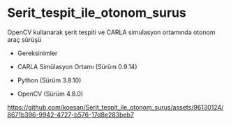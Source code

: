 # Serit_tespit_ile_otonom_surus
 OpenCV kullanarak şerit tespiti ve CARLA simulasyon ortamında otonom araç sürüşü

 
- Gereksinimler

* CARLA Simülasyon Ortamı (Sürüm 0.9.14)

* Python (Sürüm 3.8.10)

* OpenCV (Sürüm 4.8.0)



https://github.com/koesan/Serit_tespit_ile_otonom_surus/assets/96130124/8671b396-9942-4727-b576-17d8e283beb7

